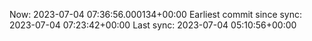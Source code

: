 Now: 2023-07-04 07:36:56.000134+00:00 Earliest commit since sync: 2023-07-04 07:23:42+00:00 Last sync: 2023-07-04 05:10:56+00:00
